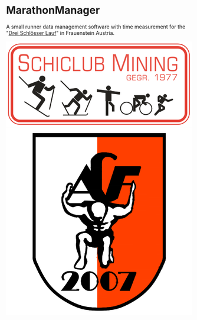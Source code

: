 # MarathonManager
A small runner data management software with time measurement for the "[Drei Schlösser Lauf](http://www.sc-mining.org/)" in Frauenstein Austria.

![SC Mining](/Logos/SC-Mining.png)
![ACF](/Logos/ACF.png)
